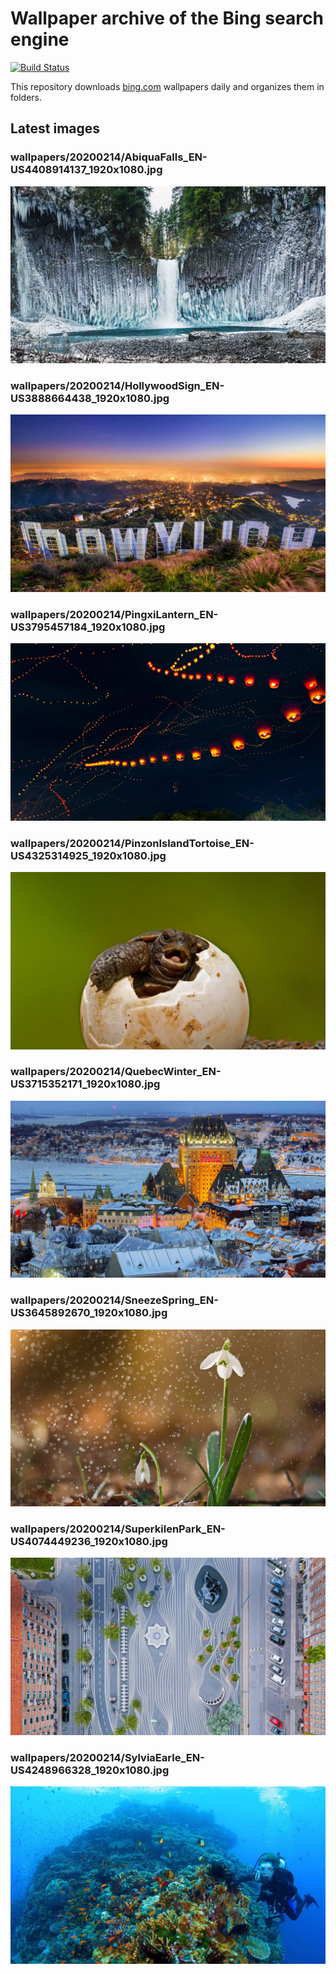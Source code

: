 # Wallpaper archive of the Bing search engine

[![Build Status](https://travis-ci.org/kijart/bing-daily-images-dl.svg?branch=wallpapers)](https://travis-ci.org/kijart/bing-daily-images-dl)

This repository downloads [bing.com](https://www.bing.com) wallpapers daily and organizes them in folders.

## Latest images

<!-- Wallpapers -->

### wallpapers/20200214/AbiquaFalls_EN-US4408914137_1920x1080.jpg

![wallpapers/20200214/AbiquaFalls_EN-US4408914137_1920x1080.jpg](wallpapers/20200214/AbiquaFalls_EN-US4408914137_1920x1080.jpg)

### wallpapers/20200214/HollywoodSign_EN-US3888664438_1920x1080.jpg

![wallpapers/20200214/HollywoodSign_EN-US3888664438_1920x1080.jpg](wallpapers/20200214/HollywoodSign_EN-US3888664438_1920x1080.jpg)

### wallpapers/20200214/PingxiLantern_EN-US3795457184_1920x1080.jpg

![wallpapers/20200214/PingxiLantern_EN-US3795457184_1920x1080.jpg](wallpapers/20200214/PingxiLantern_EN-US3795457184_1920x1080.jpg)

### wallpapers/20200214/PinzonIslandTortoise_EN-US4325314925_1920x1080.jpg

![wallpapers/20200214/PinzonIslandTortoise_EN-US4325314925_1920x1080.jpg](wallpapers/20200214/PinzonIslandTortoise_EN-US4325314925_1920x1080.jpg)

### wallpapers/20200214/QuebecWinter_EN-US3715352171_1920x1080.jpg

![wallpapers/20200214/QuebecWinter_EN-US3715352171_1920x1080.jpg](wallpapers/20200214/QuebecWinter_EN-US3715352171_1920x1080.jpg)

### wallpapers/20200214/SneezeSpring_EN-US3645892670_1920x1080.jpg

![wallpapers/20200214/SneezeSpring_EN-US3645892670_1920x1080.jpg](wallpapers/20200214/SneezeSpring_EN-US3645892670_1920x1080.jpg)

### wallpapers/20200214/SuperkilenPark_EN-US4074449236_1920x1080.jpg

![wallpapers/20200214/SuperkilenPark_EN-US4074449236_1920x1080.jpg](wallpapers/20200214/SuperkilenPark_EN-US4074449236_1920x1080.jpg)

### wallpapers/20200214/SylviaEarle_EN-US4248966328_1920x1080.jpg

![wallpapers/20200214/SylviaEarle_EN-US4248966328_1920x1080.jpg](wallpapers/20200214/SylviaEarle_EN-US4248966328_1920x1080.jpg)

